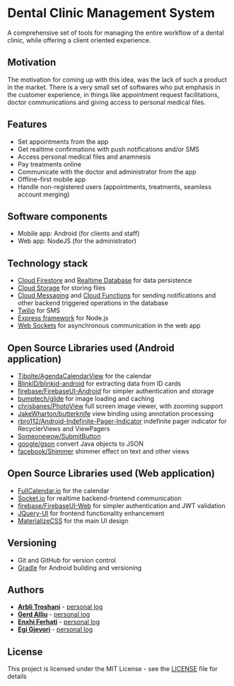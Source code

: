 # Dental Clinic Management System

A comprehensive set of tools for managing the entire workflow of a dental clinic, while offering a client oriented experience.

## Motivation

The motivation for coming up with this idea, was the lack of such a product in the market. There is a very small set of softwares who 
put emphasis in the customer experience, in things like appointment request facilitations, doctor communications and giving access to personal 
medical files.

## Features

- Set appointments from the app<br>
- Get realtime confirmations with push notifications and/or SMS<br>
- Access personal medical files and anamnesis<br>
- Pay treatments online<br>
- Communicate with the doctor and administrator from the app<br>
- Offline-first mobile app
- Handle non-registered users (appointments, treatments, seamless account merging)

## Software components

- Mobile app: Android (for clients and staff)
- Web app: NodeJS (for the administrator)

## Technology stack

* [Cloud Firestore](https://firebase.google.com/docs/firestore/) and [Realtime Database](https://firebase.google.com/products/realtime-database/) for data persistence
* [Cloud Storage](https://firebase.google.com/products/storage/) for storing files
* [Cloud Messaging](https://firebase.google.com/products/cloud-messaging/) and [Cloud Functions](https://firebase.google.com/products/functions/) for sending notifications and other backend triggered operations in the database
* [Twilio](https://www.twilio.com/) for SMS
* [Express framework](https://expressjs.com/) for Node.js
* [Web Sockets](https://socket.io/) for asynchronous communication in the web app

## Open Source Libraries used (Android application)

* [Tibolte/AgendaCalendarView](https://github.com/Tibolte/AgendaCalendarView) for the calendar
* [BlinkID/blinkid-android](https://github.com/BlinkID/blinkid-android) for extracting data from ID cards
* [firebase/FirebaseUI-Android](https://github.com/firebase/FirebaseUI-Android) for simpler authentication and storage 
* [bumptech/glide](https://github.com/bumptech/glide) for image loading and caching
* [chrisbanes/PhotoView](https://github.com/chrisbanes/PhotoView) full screen image viewer, with zooming support
* [JakeWharton/butterknife](https://github.com/JakeWharton/butterknife) view binding using annotation processing
* [rbro112/Android-Indefinite-Pager-Indicator](https://github.com/rbro112/Android-Indefinite-Pager-Indicator) indefinite pager indicator for RecyclerViews and ViewPagers
* [Someonewow/SubmitButton](https://github.com/Someonewow/SubmitButton) 
* [google/gson](https://github.com/google/gson) convert Java objects to JSON
* [facebook/Shimmer](https://github.com/facebook/Shimmer) shimmer effect on text and other views

## Open Source Libraries used (Web application)

* [FullCalendar.io](https://fullcalendar.io/) for the calendar
* [Socket.io](https://socket.io/) for realtime backend-frontend communication
* [firebase/FirebaseUI-Web](https://github.com/firebase/firebaseui-web) for simpler authentication and JWT validation 
* [JQuery-UI](https://jqueryui.com/) for frontend functionality enhancement
* [MaterializeCSS](http://archives.materializecss.com/0.100.2/) for the main UI design

## Versioning

* Git and GitHub for version control
* [Gradle](https://gradle.org/) for Android building and versioning

## Authors

* **[Arbli Troshani](https://github.com/arblitroshani)** - [personal log](https://github.com/arblitroshani/SEproj/wiki/Arbli-Troshani-Personal-Log)
* **[Gerd Alliu](https://github.com/galliu15)** - [personal log](https://github.com/arblitroshani/SEproj/wiki/Gerd-Alliu-Personal-Log)
* **[Enxhi Ferhati](https://github.com/eferhati15)** - [personal log](https://github.com/arblitroshani/SEproj/wiki/Enxhi-Ferhati-Personal-Log)
* **[Egi Gjevori](https://github.com/egjevori15)** - [personal log](https://github.com/arblitroshani/SEproj/wiki/Egi-Gjevori-Personal-Log)

## License

This project is licensed under the MIT License - see the [LICENSE](LICENSE) file for details
